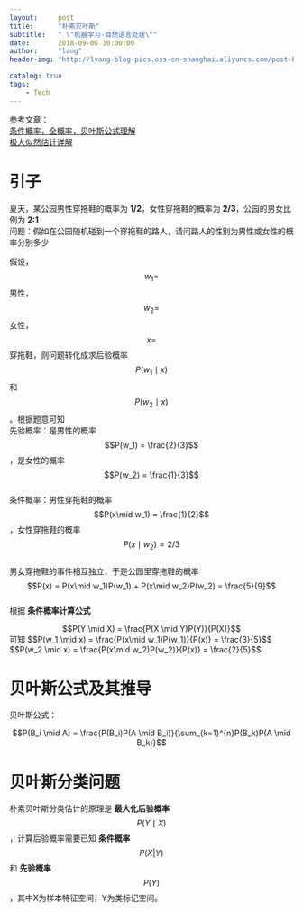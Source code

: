 ```yaml
---
layout:     post
title:      "朴素贝叶斯"
subtitle:   " \"机器学习-自然语言处理\""
date:       2018-09-06 10:00:00
author:     "lang"
header-img: "http://lyang-blog-pics.oss-cn-shanghai.aliyuncs.com/post-bg-2017/0330/170330.jpg"

catalog: true
tags:
    - Tech
---
```


参考文章：  
[条件概率，全概率，贝叶斯公式理解](https://www.jianshu.com/p/c59851b1c0f3)  
[极大似然估计详解](https://blog.csdn.net/zengxiantao1994/article/details/72787849)

# 引子

夏天，某公园男性穿拖鞋的概率为 **1/2**，女性穿拖鞋的概率为 **2/3**，公园的男女比例为 **2:1**  
问题：假如在公园随机碰到一个穿拖鞋的路人，请问路人的性别为男性或女性的概率分别多少  

假设，$$w_1=$$男性，$$w_2=$$女性，$$x=$$穿拖鞋，则问题转化成求后验概率$$P(w_1 \mid x)$$和$$P(w_2 \mid x)$$。根据题意可知  
先验概率：是男性的概率$$P(w_1) = \frac{2}{3}$$，是女性的概率$$P(w_2) = \frac{1}{3}$$  
条件概率：男性穿拖鞋的概率$$P(x\mid w_1) = \frac{1}{2}$$，女性穿拖鞋的概率$$P(x\mid w_2) = 2/3$$  
男女穿拖鞋的事件相互独立，于是公园里穿拖鞋的概率$$P(x) = P(x\mid w_1)P(w_1) + P(x\mid w_2)P(w_2) = \frac{5}{9}$$  
根据 **条件概率计算公式**  
<center>$$P(Y \mid X) = \frac{P(X \mid Y)P(Y)}{P(X)}$$</center>  
可知  
$$P(w_1 \mid x) = \frac{P(x\mid w_1)P(w_1)}{P(x)} = \frac{3}{5}$$  
$$P(w_2 \mid x) = \frac{P(x\mid w_2)P(w_2)}{P(x)} = \frac{2}{5}$$  

# 贝叶斯公式及其推导

贝叶斯公式：  
<center>$$P(B_i \mid A) = \frac{P(B_i)P(A \mid B_i)}{\sum_{k=1}^{n}P(B_k)P(A \mid B_k)}$$</center>  



# 贝叶斯分类问题

朴素贝叶斯分类估计的原理是 **最大化后验概率** $$P(Y \mid X)$$，计算后验概率需要已知 **条件概率** $$P(X | Y)$$ 和 **先验概率** $$P(Y)$$，其中X为样本特征空间，Y为类标记空间。






